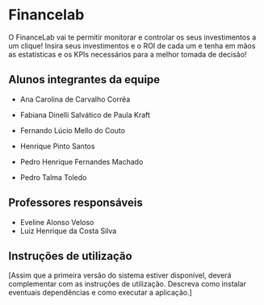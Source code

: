# Financelab

O FinanceLab vai te permitir monitorar e controlar os seus investimentos a um clique! Insira seus investimentos e o ROI de cada um e tenha em mãos as estatísticas e os KPIs necessários para a melhor tomada de decisão!

## Alunos integrantes da equipe

* Ana Carolina de Carvalho Corrêa

* Fabiana Dinelli Salvático de Paula Kraft

* Fernando Lúcio Mello do Couto

* Henrique Pinto Santos

* Pedro Henrique Fernandes Machado

* Pedro Talma Toledo

## Professores responsáveis

* Eveline Alonso Veloso
* Luiz Henrique da Costa Silva

## Instruções de utilização

[Assim que a primeira versão do sistema estiver disponível, deverá complementar com as instruções de utilização. Descreva como instalar eventuais dependências e como executar a aplicação.]
